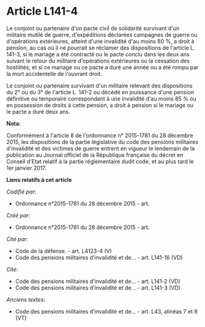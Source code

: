 # Article L141-4

Le conjoint ou partenaire d'un pacte civil de solidarité survivant d'un militaire mutilé de guerre, d'expéditions déclarées
campagnes de guerre ou d'opérations extérieures, atteint d'une invalidité d'au moins 80 %, a droit à pension, au cas où il ne
pourrait se réclamer des dispositions de l'article L. 141-3, si le mariage a été contracté ou le pacte conclu dans les deux
ans suivant le retour du militaire d'opérations extérieures ou la cessation des hostilités, et si ce mariage ou ce pacte a
duré une année ou a été rompu par la mort accidentelle de l'ouvrant droit.

Le conjoint ou partenaire survivant d'un militaire relevant des dispositions du 2° ou du 3° de l'article L. 141-2 ou décédé
en jouissance d'une pension définitive ou temporaire correspondant à une invalidité d'au moins 85 % ou en possession de
droits à cette pension, a droit à pension si le mariage ou le pacte a duré deux ans.

**Nota:**

Conformément à l'article 8 de l'ordonnance n° 2015-1781 du 28 décembre 2015, les dispositions de la partie législative du
code des pensions militaires d'invalidité et des victimes de guerre entrent en vigueur le lendemain de la publication au
Journal officiel de la République française du décret en Conseil d'Etat relatif à la partie réglementaire dudit code, et au
plus tard le 1er janvier 2017.

**Liens relatifs à cet article**

_Codifié par_:

  - Ordonnance n°2015-1781 du 28 décembre 2015 - art.

_Créé par_:

  - Ordonnance n°2015-1781 du 28 décembre 2015 - art.

_Cité par_:

  - Code de la défense. - art. L4123-4 (V)
  - Code des pensions militaires d'invalidité et de... - art. L141-16 (VD)

_Cite_:

  - Code des pensions militaires d'invalidité et de... - art. L141-2 (VD)
  - Code des pensions militaires d'invalidité et de... - art. L141-3 (VD)

_Anciens textes_:

  - Code des pensions militaires d'invalidité et de... - art. L43, alinéas 7 et 8 (VT)
